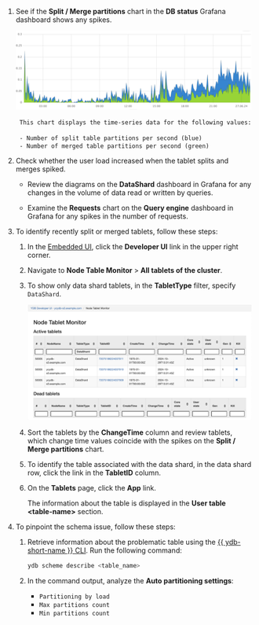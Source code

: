 1. See if the **Split / Merge partitions** chart in the **DB status** Grafana dashboard shows any spikes.

    ![](../_assets/splits-merges.png)

        This chart displays the time-series data for the following values:

        - Number of split table partitions per second (blue)
        - Number of merged table partitions per second (green)

1. Check whether the user load increased when the tablet splits and merges spiked.

    [//]: # (TODO: Add user load charts)

    - Review the diagrams on the **DataShard** dashboard in Grafana for any changes in the volume of data read or written by queries.

    - Examine the **Requests** chart on the **Query engine** dashboard in Grafana for any spikes in the number of requests.

1. To identify recently split or merged tablets, follow these steps:

    1. In the [Embedded UI](../../../../../reference/embedded-ui/index.md), click the **Developer UI** link in the upper right corner.

    1. Navigate to **Node Table Monitor** > **All tablets of the cluster**.

    1. To show only data shard tablets, in the **TabletType** filter, specify `DataShard`.

        ![](../_assets/node-tablet-monitor-data-shard.png)

    1. Sort the tablets by the **ChangeTime** column and review tablets, which change time values coincide with the spikes on the **Split / Merge partitions** chart.

    1. To identify the table associated with the data shard, in the data shard row, click the link in the **TabletID** column.

    1. On the **Tablets** page, click the **App** link.

        The information about the table is displayed in the **User table \<table-name\>** section.

1. To pinpoint the schema issue, follow these steps:

    1. Retrieve information about the problematic table using the [{{ ydb-short-name }} CLI](../../../../../reference/ydb-cli/index.md). Run the following command:

        ```bash
        ydb scheme describe <table_name>
        ```

    1. In the command output, analyze the **Auto partitioning settings**:

        * `Partitioning by load`
        * `Max partitions count`
        * `Min partitions count`

